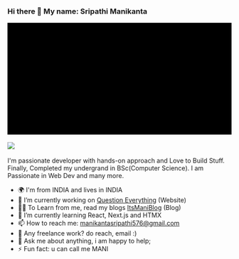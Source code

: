 ### Hi there 👋 My name: Sripathi Manikanta

![](https://github.com/sripathimanikanta/sripathimanikanta/blob/main/ilovecodingandanime.gif)

![](https://komarev.com/ghpvc/?username=sripathimanikantae&style=flat-square)

I'm passionate developer with hands-on approach and Love to Build Stuff. Finally, Completed my undergrand in BSc(Computer Science). I am Passionate in Web Dev and many more.

- 🌍 I'm from INDIA and lives in INDIA
- 🔭 I’m currently working on [Question Everything](https://curioquesevery.web.app/) (Website)
- 👨‍🏫 To Learn from me, read my blogs [ItsManiBlog](https://sripathimanikanta.github.io/itsmaniblog/) (Blog) 
- 🌱 I’m currently learning React, Next.js and HTMX
- 📫 How to reach me: manikantasripathi576@gmail.com
- 💼 Any freelance work? do reach, email :)
- 💬 Ask me about anything, i am happy to help;
- ⚡ Fun fact: u can call me MANI